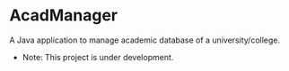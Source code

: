 # AcadManager
A Java application to manage academic database of a university/college.

* Note: This project is under development.
